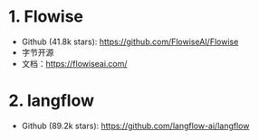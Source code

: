 # 1. Flowise

- Github (41.8k stars): https://github.com/FlowiseAI/Flowise
- 字节开源
- 文档：https://flowiseai.com/

# 2. langflow

- Github (89.2k stars): https://github.com/langflow-ai/langflow